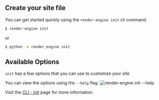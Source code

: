 ## Create your site file

You can get started quickly using the `render-engine init` cli command.

```bash
$ render-engine init
```

or

```bash
$ python -m render_engine init
```

## Available Options

`init` has a few options that you can use to customize your site

You can view the options using the `--help` flag.
![render-engine init --help](../assets/render-engine-init-help.png)

Visit the [CLI - init](../cli/init.md) page for more information.